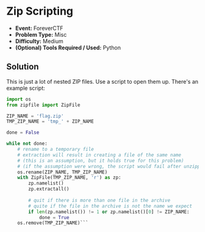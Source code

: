 # Zip Scripting
* **Event:** ForeverCTF
* **Problem Type:** Misc
* **Difficulty:** Medium
* **(Optional) Tools Required / Used:** Python

## Solution
This is just a lot of nested ZIP files. Use a script to open them up. There's an example script:
```python
import os
from zipfile import ZipFile

ZIP_NAME = 'flag.zip'
TMP_ZIP_NAME = 'tmp_' + ZIP_NAME

done = False

while not done:
	# rename to a temporary file
	# extraction will result in creating a file of the same name
	# (this is an assumption, but it holds true for this problem)
	# (if the assumption were wrong, the script would fail after unzipping some number of layers)
	os.rename(ZIP_NAME, TMP_ZIP_NAME)
	with ZipFile(TMP_ZIP_NAME, 'r') as zp:
		zp.namelist()
		zp.extractall()
		
		# quit if there is more than one file in the archive
		# quite if the file in the archive is not the name we expect
		if len(zp.namelist()) != 1 or zp.namelist()[0] != ZIP_NAME:
			done = True
	os.remove(TMP_ZIP_NAME)```
